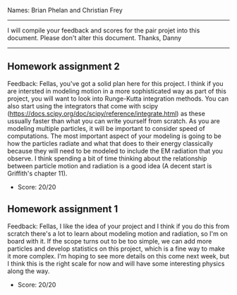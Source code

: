 Names: Brian Phelan and Christian Frey

------

I will compile your feedback and scores for the pair projet into this document. Please don't alter this document.
Thanks, Danny

------

## Homework assignment 2

Feedback: Fellas, you've got a solid plan here for this project. I think if you are intersted in modeling motion in a more sophisticated way as part of this project, you will want to look into Runge-Kutta integration methods. You can also start using the integrators that come with scipy (https://docs.scipy.org/doc/scipy/reference/integrate.html) as these ussually faster than what you can write yourself from scratch. As you are modeling multiple particles, it will be important to consider speed of computations. The most important aspect of your modeling is going to be how the particles radiate and what that does to their energy classically because they will need to be modeled to include the EM radiation that you observe. I think spending a bit of time thinking about the relationship between particle motion and radiation is a good idea (A decent start is Griffith's chapter 11).

* Score: 20/20

## Homework assignment 1

Feedback: Fellas, I like the idea of your project and I think if you do this from scratch there's a lot to learn about modeling motion and radiation, so I'm on board with it. If the scope turns out to be too simple, we can add more particles and develop statistics on this project, which is a fine way to make it more complex. I'm hoping to see more details on this come next week, but I think this is the right scale for now and will have some interesting physics along the way.

* Score: 20/20
